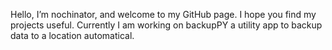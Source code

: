 Hello, I’m nochinator,
and welcome to my GitHub page.
I hope you find my projects useful.
Currently I am working on backupPY
a utility app to backup data to a location automatical.
